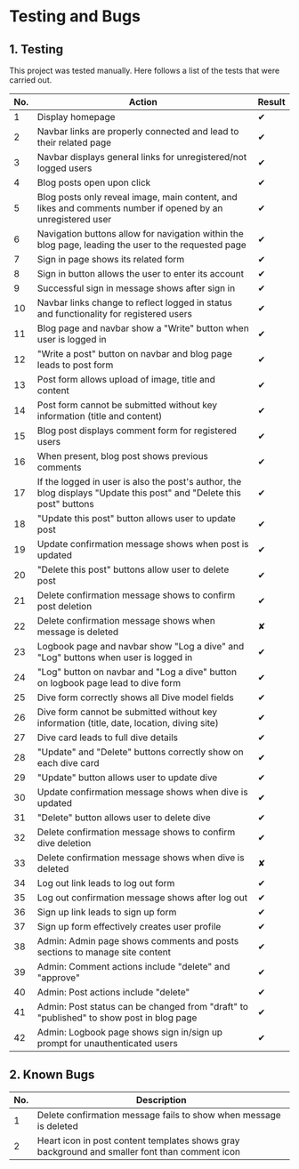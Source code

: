 # **Testing and Bugs**

## **1. Testing**

This project was tested manually. Here follows a list of the tests that were carried out.  

No. | Action | Result
-- | -- | --
1 | Display homepage | ✔︎
2 | Navbar links are properly connected and lead to their related page | ✔︎
3 | Navbar displays general links for unregistered/not logged users | ✔︎
4 | Blog posts open upon click | ✔︎
5 | Blog posts only reveal image, main content, and likes and comments number if opened by an unregistered user | ✔︎
6 | Navigation buttons allow for navigation within the blog page, leading the user to the requested page | ✔︎
7 | Sign in page shows its related form | ✔︎
8 | Sign in button allows the user to enter its account | ✔︎
9 | Successful sign in message shows after sign in | ✔︎
10 | Navbar links change to reflect logged in status and functionality for registered users | ✔︎
11 | Blog page and navbar show a "Write" button when user is logged in | ✔︎
12 | "Write a post" button on navbar and blog page leads to post form | ✔︎
13 | Post form allows upload of image, title and content | ✔︎
14 | Post form cannot be submitted without key information (title and content) | ✔︎
15 | Blog post displays comment form for registered users | ✔︎
16 | When present, blog post shows previous comments | ✔︎
17 | If the logged in user is also the post's author, the blog displays "Update this post" and "Delete this post" buttons  | ✔︎
18 | "Update this post" button allows user to update post | ✔︎
19 | Update confirmation message shows when post is updated | ✔︎
20 | "Delete this post" buttons allow user to delete post | ✔︎
21 | Delete confirmation message shows to confirm post deletion | ✔︎
22 | Delete confirmation message shows when message is deleted | ✘
23 | Logbook page and navbar show "Log a dive" and "Log" buttons when user is logged in | ✔︎
24 | "Log" button on navbar and "Log a dive" button on logbook page lead to dive form | ✔︎
25 | Dive form correctly shows all Dive model fields | ✔︎
26 | Dive form cannot be submitted without key information (title, date, location, diving site) | ✔︎
27 | Dive card leads to full dive details | ✔︎
28 | "Update" and "Delete" buttons correctly show on each dive card | ✔︎
29 | "Update" button allows user to update dive | ✔︎
30 | Update confirmation message shows when dive is updated | ✔︎
31 | "Delete" button allows user to delete dive | ✔︎
32 | Delete confirmation message shows to confirm dive deletion | ✔︎
33 | Delete confirmation message shows when dive is deleted | ✘
34 | Log out link leads to log out form | ✔︎
35 | Log out confirmation message shows after log out | ✔︎
36 | Sign up link leads to sign up form | ✔︎
37 | Sign up form effectively creates user profile | ✔︎
38 | Admin: Admin page shows comments and posts sections to manage site content | ✔︎
39 | Admin: Comment actions include "delete" and "approve" | ✔︎
40 | Admin: Post actions include "delete" | ✔︎
41 | Admin: Post status can be changed from "draft" to "published" to show post in blog page | ✔︎
42 | Admin: Logbook page shows sign in/sign up prompt for unauthenticated users | ✔︎

## **2. Known Bugs**

No. | Description 
-- | --
1 | Delete confirmation message fails to show when message is deleted
2 | Heart icon in post content templates shows gray background and smaller font than comment icon